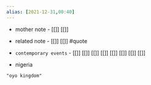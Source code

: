 ```yaml
---
alias: [2021-12-31,00:40]
---
```

- mother note - [[]] [[]]
- related note - [[]] [[]] #quote 
- `contemporary events` - [[]] [[]] [[]] [[]] [[]] [[]] [[]] [[]]

 - nigeria
```query 2021-12-31 00:40
"oyo kingdom"
```
